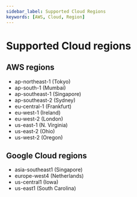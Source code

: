 ```yaml
---
sidebar_label: Supported Cloud Regions
keywords: [AWS, Cloud, Region]
---
```

# Supported Cloud regions

## AWS regions

- ap-northeast-1 (Tokyo)
- ap-south-1 (Mumbai)
- ap-southeast-1 (Singapore)
- ap-southeast-2 (Sydney)
- eu-central-1 (Frankfurt)
- eu-west-1 (Ireland)
- eu-west-2 (London)
- us-east-1 (N. Virginia)
- us-east-2 (Ohio)
- us-west-2 (Oregon)

## Google Cloud regions

- asia-southeast1 (Singapore)
- europe-west4 (Netherlands)
- us-central1 (Iowa)
- us-east1 (South Carolina)
